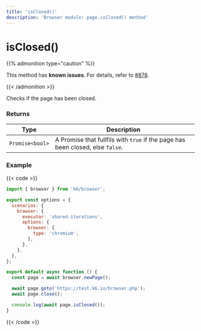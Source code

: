 ```yaml
---
title: 'isClosed()'
description: 'Browser module: page.isClosed() method'
---
```


# isClosed()

{{% admonition type="caution" %}}

This method has **known issues**. For details, refer to [#878](https://github.com/grafana/xk6-browser/issues/878).

{{< /admonition >}}

Checks if the page has been closed.

### Returns

| Type            | Description                                                                    |
| --------------- | ------------------------------------------------------------------------------ |
| `Promise<bool>` | A Promise that fullfils with `true` if the page has been closed, else `false`. |

### Example

{{< code >}}

```javascript
import { browser } from 'k6/browser';

export const options = {
  scenarios: {
    browser: {
      executor: 'shared-iterations',
      options: {
        browser: {
          type: 'chromium',
        },
      },
    },
  },
};

export default async function () {
  const page = await browser.newPage();

  await page.goto('https://test.k6.io/browser.php');
  await page.close();

  console.log(await page.isClosed());
}
```

{{< /code >}}
